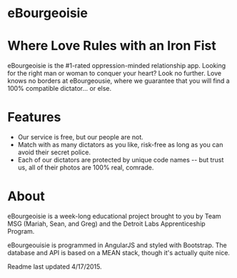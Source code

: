 # eBourgeoisie

Where Love Rules with an Iron Fist
=========================  

eBourgeoisie is the #1-rated oppression-minded relationship app. Looking for the right man or woman to conquer your heart? Look no further. Love knows no borders at eBourgeousie, where we guarantee that you will find a 100% compatible dictator... or else.  

Features 
========================= 
- Our service is free, but our people are not.  
- Match with as many dictators as you like, risk-free as long as you can avoid their secret police.  
- Each of our dictators are protected by unique code names -- but trust us, all of their photos are 100% real, comrade.  

About
=========================

eBourgeoisie is a week-long educational project brought to you by Team MSG (Mariah, Sean, and Greg) and the Detroit Labs Apprenticeship Program.  

eBourgeouisie is programmed in AngularJS and styled with Bootstrap. The database and API is based on a MEAN stack, though it's actually quite nice.

Readme last updated 4/17/2015.
